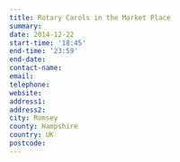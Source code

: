 ```yaml
---
title: Rotary Carols in the Market Place
summary: 
date: 2014-12-22
start-time: '18:45'
end-time: '23:59'
end-date: 
contact-name: 
email: 
telephone: 
website: 
address1: 
address2: 
city: Romsey
county: Hampshire
country: UK
postcode: 
---
```

